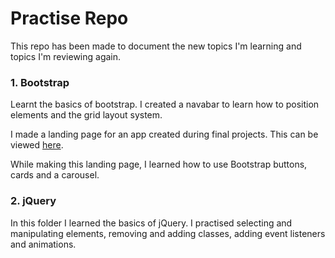 # Practise Repo
This repo has been made to document the new topics I'm learning and topics I'm reviewing again. 

### 1. Bootstrap 
Learnt the basics of bootstrap. I created a navabar to learn how to position elements and the grid layout system. 

I made a landing page for an app created during final projects. This can be viewed [here](https://tribeapp.netlify.app/).

While making this landing page, I learned how to use Bootstrap buttons, cards and a carousel.

### 2. jQuery 
In this folder I learned the basics of jQuery. I practised selecting and manipulating elements, removing and adding classes, adding event listeners and animations.   
